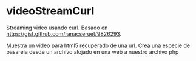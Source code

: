 # videoStreamCurl
Streaming video usando curl.
Basado en https://gist.github.com/ranacseruet/9826293.


Muestra un video para html5 recuperado de una url.
Crea una especie de pasarela desde un archivo alojado en una web a nuestro archivo php
